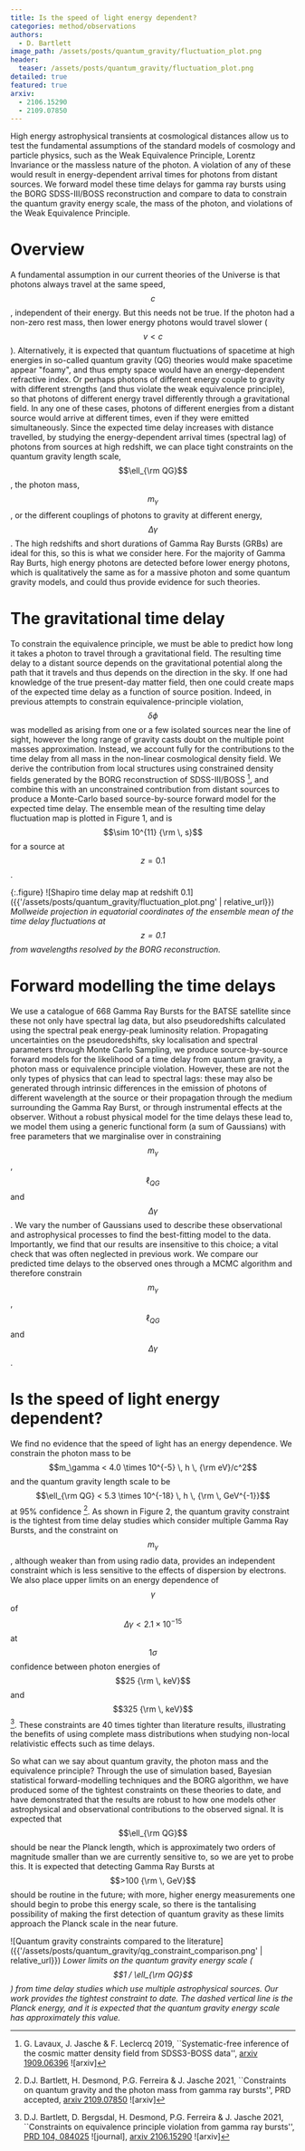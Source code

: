 ```yaml
---
title: Is the speed of light energy dependent?
categories: method/observations
authors:
  - D. Bartlett
image_path: /assets/posts/quantum_gravity/fluctuation_plot.png
header:
  teaser: /assets/posts/quantum_gravity/fluctuation_plot.png
detailed: true
featured: true
arxiv:
  - 2106.15290
  - 2109.07850
---
```


High energy astrophysical transients at cosmological distances allow us to
test the fundamental assumptions of the standard models of cosmology and
particle physics, such as the Weak Equivalence Principle, Lorentz Invariance
or the massless nature of the photon. A violation of any of these would result
in energy-dependent arrival times for photons from distant sources. We forward
model these time delays for gamma ray bursts using the BORG SDSS-III/BOSS
reconstruction and compare to data to constrain the quantum gravity energy
scale, the mass of the photon, and violations of the Weak Equivalence Principle.

Overview
========

A fundamental assumption in our current theories of the Universe is that photons
always travel at the same speed, $$c$$, independent of their energy. But this needs
not be true. If the photon had a non-zero rest mass, then lower energy photons would
travel slower ($$v < c$$). Alternatively, it is expected that quantum fluctuations
of spacetime at high energies in so-called quantum gravity (QG) theories would make
spacetime appear "foamy", and thus empty space would have an energy-dependent
refractive index. Or perhaps photons of different energy couple to gravity with
different strengths (and thus violate the weak equivalence principle), so that photons
of different energy travel differently through a gravitational field. In any one of these
cases, photons of different energies from a distant source would arrive at different times,
even if they were emitted simultaneously. Since the expected time delay increases with
distance travelled, by studying the energy-dependent arrival times (spectral lag) of photons
from sources at high redshift, we can place tight constraints on the quantum gravity length scale,
$$\ell_{\rm QG}$$, the photon mass, $$m_\gamma$$, or the different couplings of photons
to gravity at different energy, $$\Delta \gamma$$. The high redshifts and short durations
of Gamma Ray Bursts (GRBs) are ideal for this, so this is what we consider here. For the
majority of Gamma Ray Burts, high energy photons are detected before lower energy photons, which is
qualitatively the same as for a massive photon and some quantum gravity models,
and could thus provide evidence for such theories.


The gravitational time delay
============================

To constrain the equivalence principle, we must be able to predict how long it takes a
photon to travel through a gravitational field. The resulting time delay to a distant source
depends on the gravitational potential along the path that it travels and thus depends on the
direction in the sky. If one had knowledge of the true present-day matter field, then one could
create maps of the expected time delay as a function of source position. Indeed, in previous
attempts to constrain equivalence-principle violation, $$\delta \phi$$ was modelled as arising
from one or a few isolated sources near the line of sight, however the long range of gravity
casts doubt on the multiple point masses approximation. Instead, we account fully for the
contributions to the time delay from all mass in the non-linear cosmological density field. We
derive the contribution from local structures using constrained density fields generated by the
BORG reconstruction of SDSS-III/BOSS [^1], and combine this with an unconstrained contribution from
distant sources to produce a Monte-Carlo based source-by-source forward model for the expected
time delay. The ensemble mean of the resulting time delay fluctuation map is plotted in Figure 1,
and is $$\sim 10^{11} {\rm \, s}$$ for a source at $$z=0.1$$.

{:.figure}
![Shapiro time delay map at redshift 0.1]({{'/assets/posts/quantum_gravity/fluctuation_plot.png' | relative_url}})
*Mollweide projection in equatorial coordinates of the ensemble mean of the time delay fluctuations at $$z=0.1$$ from wavelengths resolved by the BORG reconstruction.*


Forward modelling the time delays
=================================

We use a catalogue of 668 Gamma Ray Bursts for the BATSE satellite since these not only have spectral lag
data, but also pseudoredshifts calculated using the spectral peak energy-peak luminosity relation.
Propagating uncertainties on the pseudoredshifts, sky localisation and spectral parameters through
Monte Carlo Sampling, we produce source-by-source forward models for the likelihood of a time delay
from quantum gravity, a photon mass or equivalence principle violation. However, these are not the
only types of physics that can lead to spectral lags: these may also be generated through intrinsic
differences in the emission of photons of different wavelength at the source or their propagation
through the medium surrounding the Gamma Ray Burst, or through instrumental effects at the observer. Without a
robust physical model for the time delays these lead to, we model them using a generic functional form
(a sum of Gaussians) with free parameters that we marginalise over in constraining $$m_\gamma$$,
$$\ell_{QG}$$ and $$\Delta\gamma$$. We vary the number of Gaussians used to describe these observational
and astrophysical processes to find the best-fitting model to the data. Importantly, we find that our
results are insensitive to this choice; a vital check that was often neglected in previous work. We
compare our predicted time delays to the observed ones through a MCMC algorithm and therefore constrain
$$m_\gamma$$, $$\ell_{QG}$$ and $$\Delta\gamma$$.


Is the speed of light energy dependent?
=======================================

We find no evidence that the speed of light has an energy dependence. We constrain the photon mass to
be $$m_\gamma < 4.0 \times 10^{-5} \, h \, {\rm eV}/c^2$$ and the quantum gravity length scale to be
$$\ell_{\rm QG} < 5.3 \times 10^{-18} \, h \, {\rm \, GeV^{-1}}$$ at 95% confidence [^2]. As shown in Figure 2,
the quantum gravity constraint is the tightest from time delay studies which consider multiple Gamma Ray Bursts, and the constraint
on $$m_\gamma$$, although weaker than from using radio data, provides an independent constraint which is less
sensitive to the effects of dispersion by electrons. We also place upper limits on an energy dependence of
$$\gamma$$ of $$\Delta \gamma < 2.1 \times 10^{-15}$$ at $$1 \sigma$$ confidence between photon energies of
$$25 {\rm \, keV}$$ and $$325 {\rm \, keV}$$ [^3]. These constraints are 40 times tighter than literature results,
illustrating the benefits of using complete mass distributions when studying non-local relativistic effects
such as time delays.

So what can we say about quantum gravity, the photon mass and the equivalence principle? Through the use of
simulation based, Bayesian statistical forward-modelling techniques and the BORG algorithm, we have produced
some of the tightest constraints on these theories to date, and have demonstrated that the results are robust
to how one models other astrophysical and observational contributions to the observed signal. It is expected
that $$\ell_{\rm QG}$$ should be near the Planck length, which is approximately two orders of magnitude smaller
than we are currently sensitive to, so we are yet to probe this. It is expected that detecting Gamma Ray Bursts at
$$>100 {\rm \, GeV}$$ should be routine in the future; with more, higher energy measurements one should begin to
probe this energy scale, so there is the tantalising possibility of making the first detection of quantum gravity
as these limits approach the Planck scale in the near future.

![Quantum gravity constraints compared to the literature]({{'/assets/posts/quantum_gravity/qg_constraint_comparison.png' | relative_url}})
*Lower limits on the quantum gravity energy scale ($$1 / \ell_{\rm QG}$$) from time delay studies which use multiple astrophysical sources. Our work provides the tightest constraint to date. The dashed vertical line is the Planck energy, and it is expected that the quantum gravity energy scale has approximately this value.*

[^1]: G. Lavaux, J. Jasche & F. Leclercq 2019, ``Systematic-free inference of the cosmic matter density field from SDSS3-BOSS data'', [arxiv 1909.06396](https://arxiv.org/abs/1909.06396) ![arxiv]
[^2]: D.J. Bartlett, H. Desmond, P.G. Ferreira & J. Jasche 2021, ``Constraints on quantum gravity and the photon mass from gamma ray bursts'', PRD accepted, [arxiv 2109.07850](https://arxiv.org/abs/2109.07850) ![arxiv]
[^3]: D.J. Bartlett, D. Bergsdal, H. Desmond, P.G. Ferreira & J. Jasche 2021, ``Constraints on equivalence principle violation from gamma ray bursts'', [PRD 104, 084025](https://doi.org/10.1103/PhysRevD.104.084025) ![journal], [arxiv 2106.15290](https://arxiv.org/abs/2106.15290) ![arxiv]
